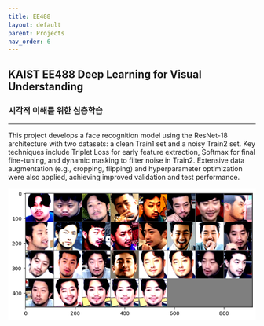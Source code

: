 ```yaml
---
title: EE488
layout: default
parent: Projects
nav_order: 6
---
```


## KAIST EE488 Deep Learning for Visual Understanding  
### 시각적 이해를 위한 심층학습  

---

This project develops a face recognition model using the ResNet-18 architecture with two datasets: a clean Train1 set and a noisy Train2 set. Key techniques include Triplet Loss for early feature extraction, Softmax for final fine-tuning, and dynamic masking to filter noise in Train2. Extensive data augmentation (e.g., cropping, flipping) and hyperparameter optimization were also applied, achieving improved validation and test performance.  

![1](../images/EE488.png)
